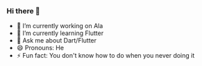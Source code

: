 ### Hi there 👋

- 🔭 I’m currently working on Ala
- 🌱 I’m currently learning Flutter
- 💬 Ask me about Dart/Flutter
- 😄 Pronouns: He
- ⚡ Fun fact: You don't know how to do when you never doing it
